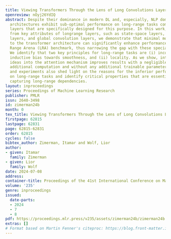 ```yaml
---
title: Viewing Transformers Through the Lens of Long Convolutions Layers
openreview: nOyj26YdIQ
abstract: Despite their dominance in modern DL and, especially, NLP domains, transformer
  architectures exhibit sub-optimal performance on long-range tasks compared to recent
  layers that are specifically designed for this purpose. In this work, drawing inspiration
  from key attributes of longrange layers, such as state-space layers, linear RNN
  layers, and global convolution layers, we demonstrate that minimal modifications
  to the transformer architecture can significantly enhance performance on the Long
  Range Arena (LRA) benchmark, thus narrowing the gap with these specialized layers.
  We identify that two key principles for long-range tasks are (i) incorporating an
  inductive bias towards smoothness, and (ii) locality. As we show, integrating these
  ideas into the attention mechanism improves results with a negligible amount of
  additional computation and without any additional trainable parameters. Our theory
  and experiments also shed light on the reasons for the inferior performance of transformers
  on long-range tasks and identify critical properties that are essential for successfully
  capturing long-range dependencies.
layout: inproceedings
series: Proceedings of Machine Learning Research
publisher: PMLR
issn: 2640-3498
id: zimerman24b
month: 0
tex_title: Viewing Transformers Through the Lens of Long Convolutions Layers
firstpage: 62815
lastpage: 62831
page: 62815-62831
order: 62815
cycles: false
bibtex_author: Zimerman, Itamar and Wolf, Lior
author:
- given: Itamar
  family: Zimerman
- given: Lior
  family: Wolf
date: 2024-07-08
address:
container-title: Proceedings of the 41st International Conference on Machine Learning
volume: '235'
genre: inproceedings
issued:
  date-parts:
  - 2024
  - 7
  - 8
pdf: https://proceedings.mlr.press/v235/assets/zimerman24b/zimerman24b.pdf
extras: []
# Format based on Martin Fenner's citeproc: https://blog.front-matter.io/posts/citeproc-yaml-for-bibliographies/
---
```

